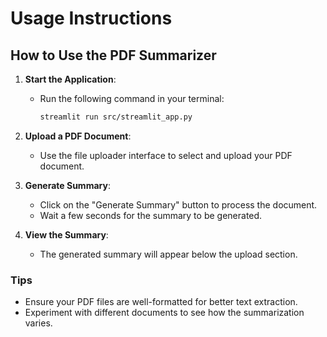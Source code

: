 # Usage Instructions

## How to Use the PDF Summarizer

1. **Start the Application**:
   - Run the following command in your terminal:
     ```bash
     streamlit run src/streamlit_app.py
     ```

2. **Upload a PDF Document**:
   - Use the file uploader interface to select and upload your PDF document.

3. **Generate Summary**:
   - Click on the "Generate Summary" button to process the document.
   - Wait a few seconds for the summary to be generated.

4. **View the Summary**:
   - The generated summary will appear below the upload section.

### Tips

- Ensure your PDF files are well-formatted for better text extraction.
- Experiment with different documents to see how the summarization varies.
